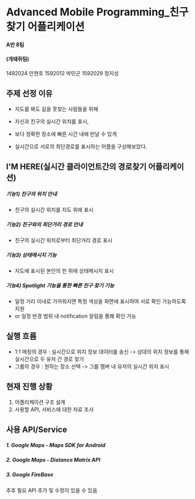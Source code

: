 # Advanced Mobile Programming_친구찾기 어플리케이션

#### A반 8팀
#### (개돼쥐팀)

1492024 안현호 1592012 박민곤 1592029 정지성

## 주제 선정 이유

- 지도를 봐도 길을 못찾는 사람들을 위해

- 자신과 친구의 실시간 위치를 표시,

- 보다 정확한 장소에 빠른 시간 내에 만날 수 있게

- 실시간으로 서로의 최단경로를 표시하는 어플을 구상해보았다.

## I'M HERE(실시간 클라이언트간의 경로찾기 어플리케이션)

##### 기능1) 친구의 위치 안내

- 친구의 실시간 위치를 지도 위에 표시

##### 기능2) 친구와의 최단거리 경로 안내

- 친구의 실시간 위치로부터 최단거리 경로 표시

##### 기능3) 상태메시지 기능

- 지도에 표시된 본인의 핀 위에 상태메시지 표시

##### 기능4) Spotlight 기능을 통한 빠른 친구 찾기 기능

- 일정 거리 이내로 가까워지면 특정 색상을 화면에 표시하여 서로 확인 가능하도록 지원
- or 일정 반경 범위 내 notification 알림을 통해 확인 가능

## 실행 흐름
- 1:1 매칭의 경우 : 실시간으로 위치 정보 데이터를 송신 -> 상대의 위치 정보를 통해 실시간으로 두 유저 간 경로 찾기
- 그룹의 경우 : 원하는 장소 선택 -> 그룹 멤버 내 유저의 실시간 위치 표시

## 현재 진행 상황
1. 어플리케이션 구조 설계
2. 사용할 API, 서비스에 대한 자료 조사

## 사용 API/Service

##### 1. Google Maps - Maps SDK for Android

##### 2. Google Maps - Distance Matrix API

##### 3. Google FireBase

추후 필요 API 추가 및 수정이 있을 수 있음
